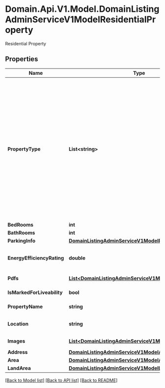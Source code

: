 # Domain.Api.V1.Model.DomainListingAdminServiceV1ModelResidentialProperty
Residential Property
## Properties

Name | Type | Description | Notes
------------ | ------------- | ------------- | -------------
**PropertyType** | **List&lt;string&gt;** | &#39;Retirement&#39; requires at least one more property type to be specified with it (for example: \\\&quot;Retirement\\\&quot;, \\\&quot;ApartmentUnitFlat\\\&quot;) [&#39;acreageSemiRural&#39;, &#39;apartmentUnitFlat&#39;, &#39;aquaculture&#39;, &#39;blockOfUnits&#39;, &#39;carSpace&#39;, &#39;dairyFarming&#39;, &#39;developmentSite&#39;, &#39;duplex&#39;, &#39;farm&#39;, &#39;fishingForestry&#39;, &#39;newHomeDesigns&#39;, &#39;house&#39;, &#39;newHouseLand&#39;, &#39;irrigationServices&#39;, &#39;newLand&#39;, &#39;livestock&#39;, &#39;newApartments&#39;, &#39;penthouse&#39;, &#39;retirement&#39;, &#39;rural&#39;, &#39;semiDetached&#39;, &#39;specialistFarm&#39;, &#39;studio&#39;, &#39;terrace&#39;, &#39;townhouse&#39;, &#39;vacantLand&#39;, &#39;villa&#39;, &#39;cropping&#39;, &#39;viticulture&#39;, &#39;mixedFarming&#39;, &#39;grazing&#39;, &#39;horticulture&#39;, &#39;equine&#39;, &#39;farmlet&#39;, &#39;orchard&#39;, &#39;ruralLifestyle&#39;]. | [optional] 
**BedRooms** | **int** | Number of bedrooms | [optional] 
**BathRooms** | **int** | Number of bathrooms | [optional] 
**ParkingInfo** | [**DomainListingAdminServiceV1ModelParkingInfo**](DomainListingAdminServiceV1ModelParkingInfo.md) |  | [optional] 
**EnergyEfficiencyRating** | **double** | Optional, although must be set for ACT dwellings for sale. Valid values range from 0 to 10 inclusive, in increments of 0.5 | [optional] 
**Pdfs** | [**List&lt;DomainListingAdminServiceV1ModelPropertyPdf&gt;**](DomainListingAdminServiceV1ModelPropertyPdf.md) | List of PDF files related to the listing | [optional] 
**IsMarkedForLiveability** | **bool** | Is the property liveability compliant | [optional] 
**PropertyName** | **string** | Name of the property up to 70 characters | [optional] 
**Location** | **string** | Short location information up to 30 character, e.g.: Greenhills Beach | [optional] 
**Images** | [**List&lt;DomainListingAdminServiceV1ModelPropertyMedia&gt;**](DomainListingAdminServiceV1ModelPropertyMedia.md) | List of image files, photos or floor plans related to the listing. | [optional] 
**Address** | [**DomainListingAdminServiceV1ModelAddress**](DomainListingAdminServiceV1ModelAddress.md) |  | [optional] 
**Area** | [**DomainListingAdminServiceV1ModelArea**](DomainListingAdminServiceV1ModelArea.md) |  | [optional] 
**LandArea** | [**DomainListingAdminServiceV1ModelLandArea**](DomainListingAdminServiceV1ModelLandArea.md) |  | [optional] 

[[Back to Model list]](../README.md#documentation-for-models) [[Back to API list]](../README.md#documentation-for-api-endpoints) [[Back to README]](../README.md)

